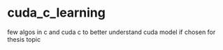 # cuda_c_learning
few algos in c and cuda c to better understand cuda model if chosen for thesis topic 
